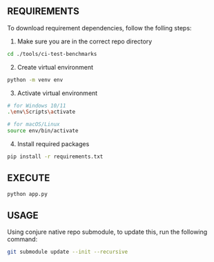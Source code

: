 ## REQUIREMENTS

To download requirement dependencies, follow the folling steps:

1. Make sure you are in the correct repo directory
```bash
cd ./tools/ci-test-benchmarks
```

2. Create virtual environment
```bash
python -m venv env
```

3. Activate virtual environment
```bash
# for Windows 10/11
.\env\Scripts\activate

# for macOS/Linux
source env/bin/activate
```

4. Install required packages
```bash
pip install -r requirements.txt
```

## EXECUTE
```bash
python app.py
```

## USAGE

Using conjure native repo submodule, to update this, run the following command:

```bash
git submodule update --init --recursive
```

